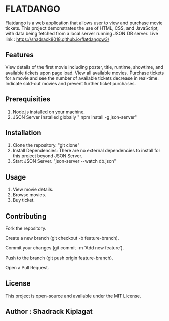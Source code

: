 # FLATDANGO
Flatdango is a web application that allows user to view and purchase movie tickets. This project demonstrates the use of HTML, CSS, and JavaScript, with data being fetched from a local server running JSON DB server.
Live link :  https://shadrack8018.github.io/flatdangow3/
## Features
View details of the first movie including poster, title, runtime, showtime, and available tickets upon page load.
View all available movies.
Purchase tickets for a movie and see the number of available tickets decrease in real-time.
Indicate sold-out movies and prevent further ticket purchases.

## Prerequisities
1. Node.js installed on your machine.
2. JSON Server installed globally  " npm install -g json-server"

## Installation
1. Clone the repository. "git clone"
2. Install Dependencies: There are no external dependencies to install for this project beyond JSON Server.
3. Start JSON Server. "json-server --watch db.json"

## Usage
1. View movie details.
2. Browse movies.
3. Buy ticket.

## Contributing 
Fork the repository.

Create a new branch (git checkout -b feature-branch).

Commit your changes (git commit -m 'Add new feature').

Push to the branch (git push origin feature-branch).

Open a Pull Request.

## License 
This project is open-source and available under the MIT License.

## Author : Shadrack Kiplagat
